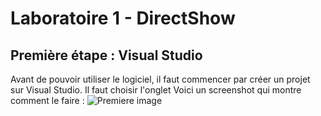 # Laboratoire 1 - DirectShow

## Première étape : Visual Studio

Avant de pouvoir utiliser le logiciel, il faut commencer par créer un projet sur Visual Studio. Il faut choisir l'onglet Voici un screenshot qui montre comment le faire : 
![Premiere image](github.com/lucazzzzz/Lab1/images/image1.png)
